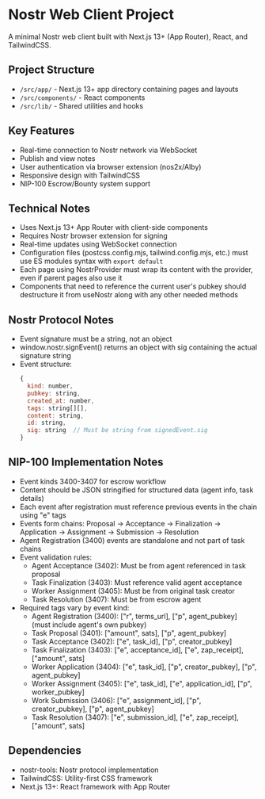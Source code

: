 # Nostr Web Client Project

A minimal Nostr web client built with Next.js 13+ (App Router), React, and TailwindCSS.

## Project Structure

- `/src/app/` - Next.js 13+ app directory containing pages and layouts
- `/src/components/` - React components
- `/src/lib/` - Shared utilities and hooks

## Key Features

- Real-time connection to Nostr network via WebSocket
- Publish and view notes
- User authentication via browser extension (nos2x/Alby)
- Responsive design with TailwindCSS
- NIP-100 Escrow/Bounty system support

## Technical Notes

- Uses Next.js 13+ App Router with client-side components
- Requires Nostr browser extension for signing
- Real-time updates using WebSocket connection
- Configuration files (postcss.config.mjs, tailwind.config.mjs, etc.) must use ES modules syntax with `export default`
- Each page using NostrProvider must wrap its content with the provider, even if parent pages also use it
- Components that need to reference the current user's pubkey should destructure it from useNostr along with any other needed methods

## Nostr Protocol Notes

- Event signature must be a string, not an object
- window.nostr.signEvent() returns an object with sig containing the actual signature string
- Event structure:
  ```js
  {
    kind: number,
    pubkey: string,
    created_at: number,
    tags: string[][],
    content: string,
    id: string,
    sig: string  // Must be string from signedEvent.sig
  }
  ```

## NIP-100 Implementation Notes

- Event kinds 3400-3407 for escrow workflow
- Content should be JSON stringified for structured data (agent info, task details)
- Each event after registration must reference previous events in the chain using "e" tags
- Events form chains: Proposal -> Acceptance -> Finalization -> Application -> Assignment -> Submission -> Resolution
- Agent Registration (3400) events are standalone and not part of task chains
- Event validation rules:
  - Agent Acceptance (3402): Must be from agent referenced in task proposal
  - Task Finalization (3403): Must reference valid agent acceptance
  - Worker Assignment (3405): Must be from original task creator
  - Task Resolution (3407): Must be from escrow agent
- Required tags vary by event kind:
  - Agent Registration (3400): ["r", terms_url], ["p", agent_pubkey] (must include agent's own pubkey)
  - Task Proposal (3401): ["amount", sats], ["p", agent_pubkey]
  - Task Acceptance (3402): ["e", task_id], ["p", creator_pubkey]
  - Task Finalization (3403): ["e", acceptance_id], ["e", zap_receipt], ["amount", sats]
  - Worker Application (3404): ["e", task_id], ["p", creator_pubkey], ["p", agent_pubkey]
  - Worker Assignment (3405): ["e", task_id], ["e", application_id], ["p", worker_pubkey]
  - Work Submission (3406): ["e", assignment_id], ["p", creator_pubkey], ["p", agent_pubkey]
  - Task Resolution (3407): ["e", submission_id], ["e", zap_receipt], ["amount", sats]

## Dependencies

- nostr-tools: Nostr protocol implementation
- TailwindCSS: Utility-first CSS framework
- Next.js 13+: React framework with App Router
